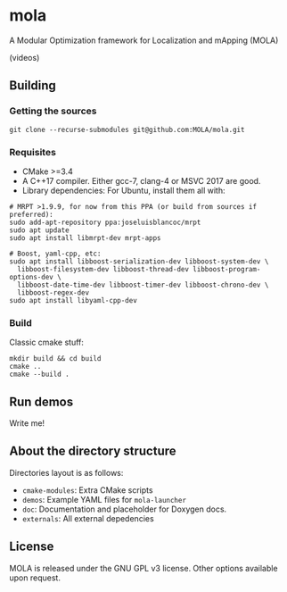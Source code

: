 # mola
A Modular Optimization framework for Localization and mApping (MOLA)

(videos)

## Building
### Getting the sources
```
git clone --recurse-submodules git@github.com:MOLA/mola.git
```

### Requisites
* CMake >=3.4
* A C++17 compiler. Either gcc-7, clang-4 or MSVC 2017 are good.
* Library dependencies: For Ubuntu, install them all with:
```
# MRPT >1.9.9, for now from this PPA (or build from sources if preferred):
sudo add-apt-repository ppa:joseluisblancoc/mrpt
sudo apt update
sudo apt install libmrpt-dev mrpt-apps

# Boost, yaml-cpp, etc:
sudo apt install libboost-serialization-dev libboost-system-dev \
  libboost-filesystem-dev libboost-thread-dev libboost-program-options-dev \
  libboost-date-time-dev libboost-timer-dev libboost-chrono-dev \
  libboost-regex-dev
sudo apt install libyaml-cpp-dev
```

### Build
Classic cmake stuff:
```
mkdir build && cd build
cmake ..
cmake --build .
```

## Run demos
Write me!

## About the directory structure
Directories layout is as follows:
* `cmake-modules`: Extra CMake scripts
* `demos`: Example YAML files for `mola-launcher`
* `doc`: Documentation and placeholder for Doxygen docs.
* `externals`: All external depedencies

## License
MOLA is released under the GNU GPL v3 license. Other options available upon request.
